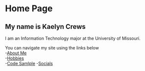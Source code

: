 
# Home Page
## My name is Kaelyn Crews

I am an Information Technology major at the University of Missouri.

You can navigate my site using the links below  
-[About Me](./about-me.md)  
-[Hobbies](./hobbies.md)  
-[Code Samlple](./code-sample.md)
-[Socials](./socials)

